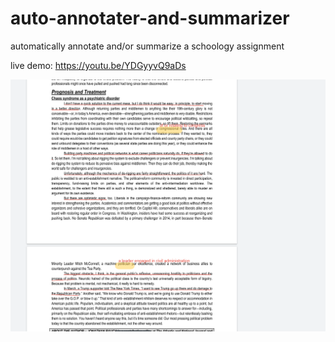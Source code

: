 # auto-annotater-and-summarizer
automatically annotate and/or summarize a schoology assignment

live demo: https://youtu.be/YDGyyvQ9aDs

![example image](/histexample.png "Example Image")
